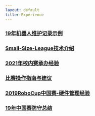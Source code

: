```yaml
---
layout: default 
title: Experience
---
```

### [19年机器人维护记录示例](.Experience/19年机器人维护记录示例.md)
### [Small-Size-League技术介绍](.Experience/Small-Size-League技术介绍.md)
### [2021年校内赛承办经验](.Experience/2021年校内赛承办经验.md)
### [比赛操作指南与建议](.Experience/比赛操作指南与建议.md)
### [2019RoboCup中国赛-硬件管理经验](.Experience/2019RoboCup中国赛-硬件管理经验.md)
### [19年中国赛防守总结](.Experience/19年中国赛防守总结.md)
